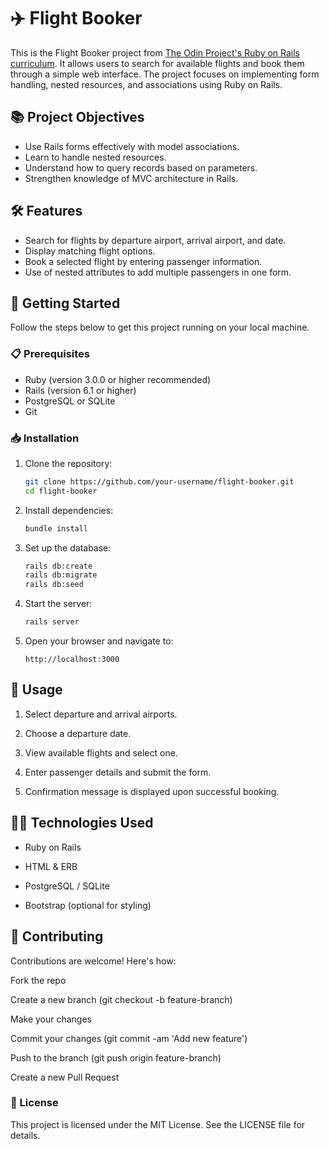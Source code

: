 # ✈️ Flight Booker

This is the Flight Booker project from [The Odin Project's Ruby on Rails curriculum](https://www.theodinproject.com/lessons/ruby-on-rails-flight-booker). It allows users to search for available flights and book them through a simple web interface. The project focuses on implementing form handling, nested resources, and associations using Ruby on Rails.

## 📚 Project Objectives

- Use Rails forms effectively with model associations.
- Learn to handle nested resources.
- Understand how to query records based on parameters.
- Strengthen knowledge of MVC architecture in Rails.

## 🛠️ Features

- Search for flights by departure airport, arrival airport, and date.
- Display matching flight options.
- Book a selected flight by entering passenger information.
- Use of nested attributes to add multiple passengers in one form.

## 🚀 Getting Started

Follow the steps below to get this project running on your local machine.

### 📋 Prerequisites

- Ruby (version 3.0.0 or higher recommended)
- Rails (version 6.1 or higher)
- PostgreSQL or SQLite
- Git

### 📥 Installation

1. Clone the repository:

   ```bash
   git clone https://github.com/your-username/flight-booker.git
   cd flight-booker

2. Install dependencies:

   ```bash
   bundle install

3. Set up the database:

   ```bash
   rails db:create
   rails db:migrate
   rails db:seed

4. Start the server:

   ```bash
   rails server

5. Open your browser and navigate to:

   ```aduino
   http://localhost:3000
## 🧪 Usage

1. Select departure and arrival airports.

2. Choose a departure date.

3. View available flights and select one.

4. Enter passenger details and submit the form.

5. Confirmation message is displayed upon successful booking.

## 🧑‍💻 Technologies Used
- Ruby on Rails

- HTML & ERB

- PostgreSQL / SQLite

- Bootstrap (optional for styling)

## 🤝 Contributing
Contributions are welcome! Here's how:

Fork the repo

Create a new branch (git checkout -b feature-branch)

Make your changes

Commit your changes (git commit -am 'Add new feature')

Push to the branch (git push origin feature-branch)

Create a new Pull Request

### 📝 License
This project is licensed under the MIT License. See the LICENSE file for details.